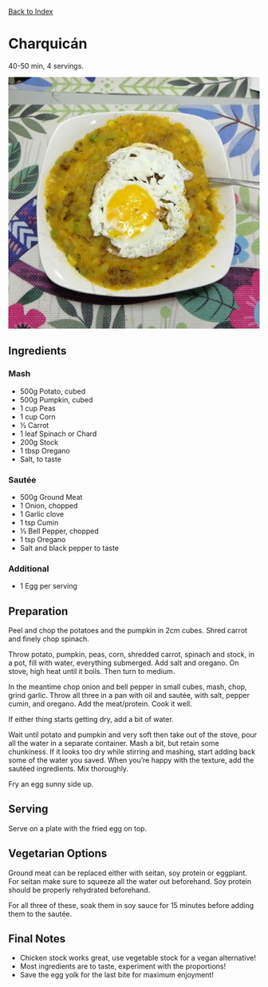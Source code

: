 [Back to Index](../../index.md)

# Charquicán

40-50 min, 4 servings.

![A plate of CHARQUICÁN](dish.jpg)

## Ingredients
### Mash
- 500g Potato, cubed
- 500g Pumpkin, cubed
- 1 cup Peas
- 1 cup Corn
- ½ Carrot
- 1 leaf Spinach or Chard
- 200g Stock
- 1 tbsp Oregano
- Salt, to taste

### Sautée
- 500g Ground Meat
- 1 Onion, chopped
- 1 Garlic clove
- 1 tsp Cumin
- ⅓ Bell Pepper, chopped
- 1 tsp Oregano
- Salt and black pepper to taste

### Additional
- 1 Egg per serving

## Preparation
Peel and chop the potatoes and the pumpkin in 2cm cubes. Shred carrot and finely chop spinach.

Throw potato, pumpkin, peas, corn, shredded carrot, spinach and stock, in a pot, fill with water, everything submerged. Add salt and oregano. On stove, high heat until it boils. Then turn to medium.

In the meantime chop onion and bell pepper in small cubes, mash, chop, grind garlic. Throw all three in a pan with oil and sautée, with salt, pepper cumin, and oregano. Add the meat/protein. Cook it well.

If either thing starts getting dry, add a bit of water.

Wait until potato and pumpkin and very soft then take out of the stove, pour all the water in a separate container. Mash a bit, but retain some chunkiness. If it looks too dry while stirring and mashing, start adding back some of the water you saved. When you’re happy with the texture, add the sautéed ingredients. Mix thoroughly. 

Fry an egg sunny side up.

## Serving
Serve on a plate with the fried egg on top.

## Vegetarian Options
Ground meat can be replaced either with seitan, soy protein or eggplant. For seitan make sure to squeeze all the water out beforehand. Soy protein should be properly rehydrated beforehand.

For all three of these, soak them in soy sauce for 15 minutes before adding them to the sautée.

## Final Notes
- Chicken stock works great, use vegetable stock for a vegan alternative!
- Most ingredients are to taste, experiment with the proportions!
- Save the egg yolk for the last bite for maximum enjoyment!